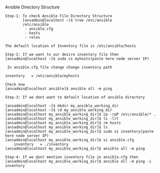 Ansible Directory Structure
   
    Step-1: To check Ansible File Directory Structure
            [ansadmin@localhost ~]$ tree /etc/ansible
            /etc/ansible
             - ansible.cfg
             - hosts
             - roles
    
    The default location of Inventory file is /etc/ansible/hosts

    Step-2: If we want to our desire inventory file then
    [ansadmin@localhost ~]$ sudo vi myhosts(paste here node server IP)

     In ansible.cfg file change change inventory path

    inventory	= /etc/ansible/myhosts

    Check now 
    [ansadmin@localhost ansible]$ ansible all -m ping

    Step-3: If we dont want to default location of ansible directory

    [ansadmin@localhost ~]$ mkdir my_ansible_working_dir
    [ansadmin@localhost ~]$ cd my_ansible_working_dir
    [ansadmin@localhost my_ansible_working_dir]$ cp -rpP /etc/ansible/* .
    [ansadmin@localhost my_ansible_working_dir]$ ls -lrt
    [ansadmin@localhost my_ansible_working_dir]$ rm hosts
    [ansadmin@localhost my_ansible_working_dir]$ ls
    [ansadmin@localhost my_ansible_working_dir]$ sudo vi inventory(paste here node server IP)
    [ansadmin@localhost my_ansible_working_dir]$ vi ansible.cfg
        inventory	= ./inventory
    [ansadmin@localhost my_ansible_working_dir]$ ansible all -m ping

    Step-4: If we dont mention inventory file in ansible.cfg then
    [ansadmin@localhost my_ansible_working_dir]$ ansible all -m ping -i inventory
